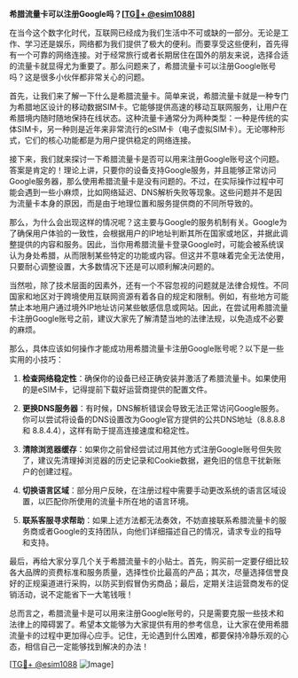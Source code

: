 **希腊流量卡可以注册Google吗？[[TG💪+ @esim1088](https://t.me/s/esim1088)]**

在当今这个数字化时代，互联网已经成为我们生活中不可或缺的一部分。无论是工作、学习还是娱乐，网络都为我们提供了极大的便利。而要享受这些便利，首先得有一个可靠的网络连接。对于经常旅行或者长期居住在国外的朋友来说，选择合适的流量卡就显得尤为重要了。那么问题来了，希腊流量卡可以注册Google账号吗？这是很多小伙伴都非常关心的问题。

首先，让我们来了解一下什么是希腊流量卡。简单来说，希腊流量卡就是一种专门为希腊地区设计的移动数据SIM卡。它能够提供高速的移动互联网服务，让用户在希腊境内随时随地保持在线状态。这种流量卡通常分为两种类型：一种是传统的实体SIM卡，另一种则是近年来非常流行的eSIM卡（电子虚拟SIM卡）。无论哪种形式，它们的核心功能都是为用户提供稳定的网络连接。

接下来，我们就来探讨一下希腊流量卡是否可以用来注册Google账号这个问题。答案是肯定的！理论上讲，只要你的设备支持Google服务，并且能够正常访问Google服务器，那么使用希腊流量卡是没有问题的。不过，在实际操作过程中可能会遇到一些小麻烦，比如网络延迟、DNS解析失败等现象。这些问题并不是因为流量卡本身的原因，而是由于地理位置和服务提供商的不同所导致的。

那么，为什么会出现这样的情况呢？这主要与Google的服务机制有关。Google为了确保用户体验的一致性，会根据用户的IP地址判断其所在国家或地区，并据此调整提供的内容和服务。因此，当你用希腊流量卡登录Google时，可能会被系统误认为身处希腊，从而限制某些特定的功能或内容。但这并不意味着完全无法使用，只要耐心调整设置，大多数情况下还是可以顺利解决问题的。

当然啦，除了技术层面的因素外，还有一个不容忽视的问题就是法律合规性。不同国家和地区对于跨境使用互联网资源有着各自的规定和限制。例如，有些地方可能禁止本地用户通过境外IP地址访问某些敏感信息或网站。因此，在尝试用希腊流量卡注册Google账号之前，建议大家先了解清楚当地的法律法规，以免造成不必要的麻烦。

那么，具体应该如何操作才能成功用希腊流量卡注册Google账号呢？以下是一些实用的小技巧：

1. **检查网络稳定性**：确保你的设备已经正确安装并激活了希腊流量卡。如果使用的是eSIM卡，记得提前下载好运营商提供的配置文件。
   
2. **更换DNS服务器**：有时候，DNS解析错误会导致无法正常访问Google服务。你可以尝试将设备的DNS设置改为Google官方提供的公共DNS地址（8.8.8.8 和 8.8.4.4），这样有助于提高连接速度和稳定性。

3. **清除浏览器缓存**：如果你之前曾经尝试过用其他方式注册Google账号但失败了，建议先清理掉浏览器的历史记录和Cookie数据，避免旧的信息干扰新账户的创建过程。

4. **切换语言区域**：部分用户反映，在注册过程中需要手动更改系统的语言区域设置，以匹配你所使用的流量卡所在地的语言环境。

5. **联系客服寻求帮助**：如果上述方法都无法奏效，不妨直接联系希腊流量卡的服务商或者Google的支持团队，向他们详细描述自己的情况，请求专业的指导和支持。

最后，再给大家分享几个关于希腊流量卡的小贴士。首先，购买前一定要仔细比较各大品牌的资费标准和服务质量，选择性价比最高的产品；其次，尽量选择信誉良好的正规渠道进行采购，以防买到假冒伪劣商品；最后，定期关注运营商发布的促销活动，说不定能省下一大笔钱哦！

总而言之，希腊流量卡是可以用来注册Google账号的，只是需要克服一些技术和法律上的障碍罢了。希望本文能够为大家提供有用的参考信息，让大家在使用希腊流量卡的过程中更加得心应手。记住，无论遇到什么困难，都要保持冷静乐观的心态，相信自己一定能够找到解决的办法！

[[TG💪+ @esim1088](https://t.me/s/esim1088) ![Image](https://i.postimg.cc/4NQfJmqS/Snipaste-2025-05-13-00-14-12.png)]